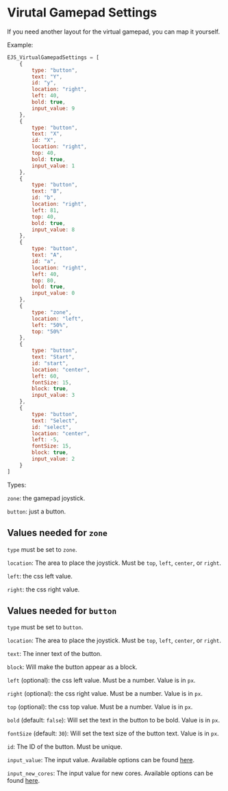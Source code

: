 
# Virutal Gamepad Settings

If you need another layout for the virtual gamepad, you can map it yourself.

Example:

```js
EJS_VirtualGamepadSettings = [
    {
        type: "button",
        text: "Y",
        id: "y",
        location: "right",
        left: 40,
        bold: true,
        input_value: 9
    },
    {
        type: "button",
        text: "X",
        id: "X",
        location: "right",
        top: 40,
        bold: true,
        input_value: 1
    },
    {
        type: "button",
        text: "B",
        id: "b",
        location: "right",
        left: 81,
        top: 40,
        bold: true,
        input_value: 8
    },
    {
        type: "button",
        text: "A",
        id: "a",
        location: "right",
        left: 40,
        top: 80,
        bold: true,
        input_value: 0
    },
    {
        type: "zone",
        location: "left",
        left: "50%",
        top: "50%"
    },
    {
        type: "button",
        text: "Start",
        id: "start",
        location: "center",
        left: 60,
        fontSize: 15,
        block: true,
        input_value: 3
    },
    {
        type: "button",
        text: "Select",
        id: "select",
        location: "center",
        left: -5,
        fontSize: 15,
        block: true,
        input_value: 2
    }
]
```

Types:

`zone`: the gamepad joystick.

`button`: just a button.



## Values needed for `zone`

`type` must be set to `zone`.

`location`: The area to place the joystick. Must be `top`, `left`, `center`, or `right`.

`left`: the css left value.

`right`: the css right value.


## Values needed for `button`

`type` must be set to `button`.

`location`: The area to place the joystick. Must be `top`, `left`, `center`, or `right`.

`text`: The inner text of the button.

`block`: Will make the button appear as a block.

`left` (optional): the css left value. Must be a number. Value is in `px`.

`right` (optional): the css right value. Must be a number. Value is in `px`.

`top` (optional): the css top value. Must be a number. Value is in `px`.

`bold` (default: `false`): Will set the text in the button to be bold. Value is in `px`.

`fontSize` (default: `30`): Will set the text size of the button text. Value is in `px`.

`id`: The ID of the button. Must be unique.

`input_value`: The input value. Available options can be found [here](https://github.com/ethanaobrien/emulatorjs/blob/018c39d4065b866487f8f18ca88c9488eab69a6d/data/emu-main.js#L2998).

`input_new_cores`: The input value for new cores. Available options can be found [here](https://github.com/ethanaobrien/emulatorjs/blob/018c39d4065b866487f8f18ca88c9488eab69a6d/data/emu-main.js#L2998).
